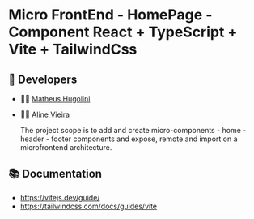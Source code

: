 # Micro FrontEnd - HomePage - Component React + TypeScript + Vite + TailwindCss

## 👾 Developers
- 👦🏽 [Matheus Hugolini](https://github.com/mathugolini)
- 👩🏽 [Aline Vieira](https://github.com/opalinoca)

  The project scope is to add and create micro-components - home - header - footer components and expose, remote and import on a microfrontend architecture.

## 📚 Documentation 

- https://vitejs.dev/guide/
- https://tailwindcss.com/docs/guides/vite
